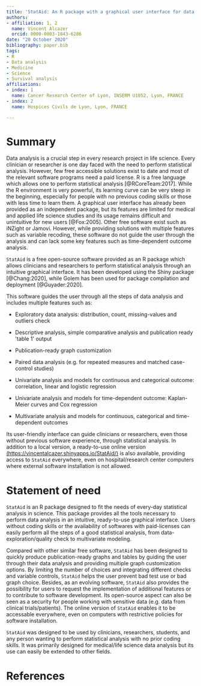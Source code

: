 ```yaml
---
title: 'StatAid: An R package with a graphical user interface for data analysis'
authors:
- affiliation: 1, 2
  name: Vincent Alcazer
  orcid: 0000-0003-1843-6286
date: "20 October 2020"
bibliography: paper.bib
tags:
- R
- Data analysis
- Medicine
- Science
- Survival analysis
affiliations:
- index: 1
  name: Cancer Research Center of Lyon, INSERM U1052, Lyon, FRANCE
- index: 2
  name: Hospices Civils de Lyon, Lyon, FRANCE

---
```


# Summary

Data analysis is a crucial step in every research project in life science. Every clinician or researcher is one day faced with the need to perform statistical analysis. However, few free accessible solutions exist to date and most of the relevant software programs need a paid license. R is a free language which allows one to perform statistical analysis [@RCoreTeam:2017].
While the R environment is very powerful, its learning curve can be very steep in the beginning, especially for people with no previous coding skills or those with less time to learn them. A graphical user interface has already been provided as an independent package, but its features are limited for medical and applied life science studies and its usage remains difficult and unintuitive for new users [@Fox:2005]. Other free software exist such as iNZight or Jamovi. However, while providing solutions with multiple features such as variable recoding, these software do not guide the user through the analysis and can lack some key features such as time-dependent outcome analysis.

`StatAid` is a free open-source software provided as an R package which allows clinicians and researchers to perform statistical analysis through an intuitive graphical interface. It has been developed using the Shiny package [@Chang:2020], while Golem has been used for package compilation and deployment [@Guyader:2020].

This software guides the user through all the steps of data analysis and includes multiple features such as:

- Exploratory data analysis: distribution, count, missing-values and outliers check

- Descriptive analysis, simple comparative analysis and publication ready 'table 1' output 

- Publication-ready graph customization 

- Paired data analysis (e.g. for repeated measures and matched case-control studies)

- Univariate analysis and models for continuous and categorical outcome: correlation, linear and logistic regression 

- Univariate analysis and models for time-dependent outcome: Kaplan-Meier curves and Cox regression 

- Multivariate analysis and models for continuous, categorical and time-dependent outcomes

Its user-friendly interface can guide clinicians or researchers, even those without previous software experience, through statistical analysis. In addition to a local version, a ready-to-use online version [(https://vincentalcazer.shinyapps.io/StatAid/)](https://vincentalcazer.shinyapps.io/StatAid/) is also available, providing access to `StatAid` everywhere, even on hospital/research center computers where external software installation is not allowed.
 

# Statement of need 

`StatAid` is an R package designed to fit the needs of every-day statistical analysis in science. This package provides all the tools necessary to perform data analysis in an intuitive, ready-to-use graphical interface. Users without coding skills or the availability of softwares with paid-licenses can easily perform all the steps of a good statistical analysis, from data-exploration/quality check to multivariate modeling. 

Compared with other similar free software, `StatAid` has been designed to quickly produce publication-ready graphs and tables by guiding the user through their data analysis and providing multiple graph customization options. By limiting the number of choices and integrating different checks and variable controls, `StatAid` helps the user prevent bad test use or bad graph choice. Besides, as an evolving software, `StatAid` also provides the possibility for users to request the implementation of additional features or to contribute to software development. Its open-source aspect can also be seen as a security for people working with sensitive data (e.g. data from clinical trials/patients). The online version of `StatAid` enables it to be accessable everywhere, even on computers with restrictive policies for software installation.

`StatAid` was designed to be used by clinicians, researchers, students, and any person wanting to perform statistical analysis with no prior coding skills. It was primarily designed for medical/life science data analysis but its use can easily be extended to other fields.



# References
